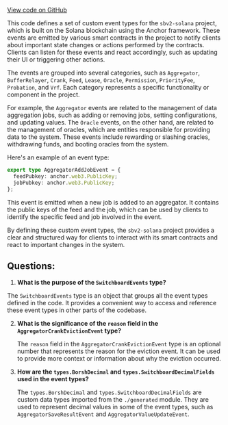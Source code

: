 [View code on GitHub](https://github.com/switchboard-xyz/sbv2-solana/blob/master/javascript/solana.js/src/SwitchboardEvents.ts)

This code defines a set of custom event types for the `sbv2-solana` project, which is built on the Solana blockchain using the Anchor framework. These events are emitted by various smart contracts in the project to notify clients about important state changes or actions performed by the contracts. Clients can listen for these events and react accordingly, such as updating their UI or triggering other actions.

The events are grouped into several categories, such as `Aggregator`, `BufferRelayer`, `Crank`, `Feed`, `Lease`, `Oracle`, `Permission`, `PriorityFee`, `Probation`, and `Vrf`. Each category represents a specific functionality or component in the project.

For example, the `Aggregator` events are related to the management of data aggregation jobs, such as adding or removing jobs, setting configurations, and updating values. The `Oracle` events, on the other hand, are related to the management of oracles, which are entities responsible for providing data to the system. These events include rewarding or slashing oracles, withdrawing funds, and booting oracles from the system.

Here's an example of an event type:

```typescript
export type AggregatorAddJobEvent = {
  feedPubkey: anchor.web3.PublicKey;
  jobPubkey: anchor.web3.PublicKey;
};
```

This event is emitted when a new job is added to an aggregator. It contains the public keys of the feed and the job, which can be used by clients to identify the specific feed and job involved in the event.

By defining these custom event types, the `sbv2-solana` project provides a clear and structured way for clients to interact with its smart contracts and react to important changes in the system.
## Questions: 
 1. **What is the purpose of the `SwitchboardEvents` type?**

   The `SwitchboardEvents` type is an object that groups all the event types defined in the code. It provides a convenient way to access and reference these event types in other parts of the codebase.

2. **What is the significance of the `reason` field in the `AggregatorCrankEvictionEvent` type?**

   The `reason` field in the `AggregatorCrankEvictionEvent` type is an optional number that represents the reason for the eviction event. It can be used to provide more context or information about why the eviction occurred.

3. **How are the `types.BorshDecimal` and `types.SwitchboardDecimalFields` used in the event types?**

   The `types.BorshDecimal` and `types.SwitchboardDecimalFields` are custom data types imported from the `./generated` module. They are used to represent decimal values in some of the event types, such as `AggregatorSaveResultEvent` and `AggregatorValueUpdateEvent`.